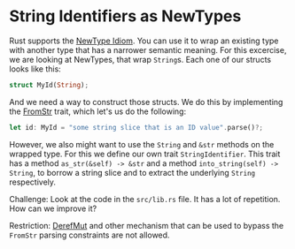 # String Identifiers as NewTypes

Rust supports the [NewType Idiom](https://doc.rust-lang.org/rust-by-example/generics/new_types.html).
You can use it to wrap an existing type with another type that has a narrower semantic meaning.
For this excercise, we are looking at NewTypes, that wrap `String`s. Each one of our structs looks like this:

```rust
struct MyId(String);
```

And we need a way to construct those structs.
We do this by implementing the [FromStr](https://doc.rust-lang.org/std/str/trait.FromStr.html) trait,
which let's us do the following:

```rust
let id: MyId = "some string slice that is an ID value".parse()?;
```

However, we also might want to use the `String` and `&str` methods on the wrapped type.
For this we define our own trait `StringIdentifier`.
This trait has a method `as_str(&self) -> &str` and a method `into_string(self) -> String`,
to borrow a string slice and to extract the underlying `String` respectively.

Challenge: Look at the code in the `src/lib.rs` file. It has a lot of repetition. How can we improve it?

Restriction: [DerefMut](https://doc.rust-lang.org/std/ops/trait.DerefMut.html)
and other mechanism that can be used to bypass the `FromStr` parsing constraints are not allowed.
